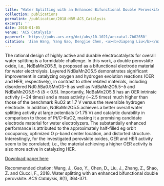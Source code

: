 ```yaml
---
title: "Water Splitting with an Enhanced Bifunctional Double Perovskite"
collection: publications
permalink: /publication/2018-NBM-ACS_Catalysis
excerpt: ''
date: 2018-01-05
venue: 'ACS Catalysis'
paperurl: 'https://pubs.acs.org/doi/abs/10.1021/acscatal.7b02650'
citation: 'Jian Wang, Yang Gao, Dengjie Chen, <u><b>Jiapeng Liu</b></u>, Zhenbao Zhang, Zongping Shao, and Francesco Ciucci*., (2018). &quot;Water splitting with an enhanced bifunctional double perovskite.&quot; <i>ACS Catalysis</i>, 8(1), 364-371'
---
```

The rational design of highly active and durable electrocatalysts for overall water splitting is a formidable challenge. In this work, a double perovskite oxide, i.e., NdBaMn2O5.5, is proposed as a bifunctional electrode material for water electrolysis. Layered NdBaMn2O5.5 demonstrates significant improvement in catalyzing oxygen and hydrogen evolution reactions (OER and HER, respectively), in contrast to other related materials, including disordered Nd0.5Ba0.5MnO3−δ as well as NdBaMn2O5.5−δ and NdBaMn2O5.5+δ (δ < 0.5). Importantly, NdBaMn2O5.5 has an OER intrinsic activity (∼24 times) and a mass activity (∼2.5 times) much higher than those of the benchmark RuO2 at 1.7 V versus the reversible hydrogen electrode. In addition, NdBaMn2O5.5 achieves a better overall water splitting activity at large potentials (>1.75 V) and catalytic durability in comparison to those of Pt/C–RuO2, making it a promising candidate electrode material for water electrolyzers. The substantially enhanced performance is attributed to the approximately half-filled eg orbit occupancy, optimized O p-band center location, and distorted structure. Interestingly, for the investigated perovskite oxides, OER and HER activity seem to be correlated; i.e., the material achieving a higher OER activity is also more active in catalyzing HER.

[Download paper here](http://jiapeng-liu.github.io/files/J-Wang_2018_NBM_ACS-Catalysis.pdf)

Recommended citation: Wang, J., Gao, Y., Chen, D., Liu, J., Zhang, Z., Shao, Z. and Ciucci, F., 2018. Water splitting with an enhanced bifunctional double perovskite. <i>ACS Catalysis</i>, 8(1), 364-371.